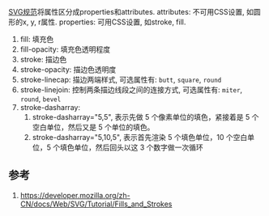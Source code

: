[SVG规范](https://www.w3.org/TR/SVG/propidx.html)将属性区分成properties和attributes.
attributes: 不可用CSS设置, 如圆形的x, y, r属性.
properties: 可用CSS设置, 如stroke, fill.





1. fill: 填充色
2. fill-opacity: 填充色透明程度
3. stroke: 描边色
4. stroke-opacity: 描边色透明度
5. stroke-linecap: 描边两端样式, 可选属性有: `butt`, `square`, `round`
6. stroke-linejoin: 控制两条描边线段之间的连接方式, 可选属性有: `miter`, `round`, `bevel`
7. stroke-dasharray:
    1. stroke-dasharray="5,5", 表示先做 5 个像素单位的填色，紧接着是 5 个空白单位，然后又是 5 个单位的填色。
    2. stroke-dasharray="5,10,5", 表示首先渲染 5 个填色单位，10 个空白单位，5 个填色单位，然后回头以这 3 个数字做一次循环



## 参考
1. https://developer.mozilla.org/zh-CN/docs/Web/SVG/Tutorial/Fills_and_Strokes